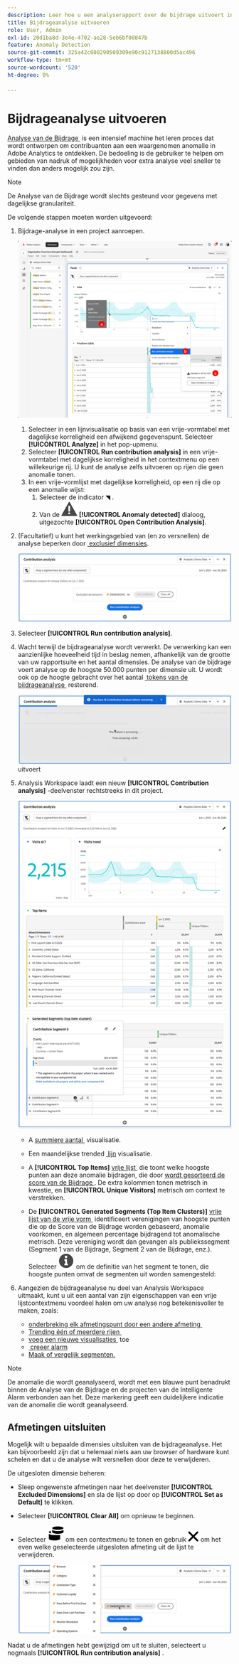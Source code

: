 ```yaml
---
description: Leer hoe u een analyserapport over de bijdrage uitvoert in Analysis Workspace.
title: Bijdrageanalyse uitvoeren
role: User, Admin
exl-id: 20d1ba8d-3e4e-4702-ae28-5eb6bf00847b
feature: Anomaly Detection
source-git-commit: 325a42c080290509309e90c9127138800d5ac496
workflow-type: tm+mt
source-wordcount: '520'
ht-degree: 0%

---
```


# Bijdrageanalyse uitvoeren

[&#x200B; Analyse van de Bijdrage &#x200B;](/help/analyze/analysis-workspace/c-anomaly-detection/anomaly-detection.md#contribution-analysis) is een intensief machine het leren proces dat wordt ontworpen om contribuanten aan een waargenomen anomalie in Adobe Analytics te ontdekken. De bedoeling is de gebruiker te helpen om gebieden van nadruk of mogelijkheden voor extra analyse veel sneller te vinden dan anders mogelijk zou zijn.

>[!NOTE]
>
>De Analyse van de Bijdrage wordt slechts gesteund voor gegevens met dagelijkse granulariteit.

De volgende stappen moeten worden uitgevoerd:

1. Bijdrage-analyse in een project aanroepen.

   ![&#x200B; de analyse van de Bijdrage van de Looppas &#x200B;](assets/run-contribution-analysis.png)

   1. Selecteer in een lijnvisualisatie op basis van een vrije-vormtabel met dagelijkse korreligheid een afwijkend gegevenspunt. Selecteer **[!UICONTROL Analyze]** in het pop-upmenu.
   1. Selecteer **[!UICONTROL Run contribution analysis]** in een vrije-vormtabel met dagelijkse korreligheid in het contextmenu op een willekeurige rij. U kunt de analyse zelfs uitvoeren op rijen die geen anomalie tonen.
   1. In een vrije-vormlijst met dagelijkse korreligheid, op een rij die op een anomalie wijst:
      1. Selecteer de indicator ◥ .
      1. Van de ![&#x200B; Alarm &#x200B;](/help/assets/icons/Alert.svg) **[!UICONTROL Anomaly detected]** dialoog, uitgezochte **[!UICONTROL Open Contribution Analysis]**.



1. (Facultatief) u kunt het werkingsgebied van (en zo versnellen) de analyse beperken door [&#x200B; exclusief dimensies &#x200B;](#exclude-dimensions).

   ![&#x200B; Excluding dimensies van de analyse van de Bijdrage &#x200B;](assets/excluding-dimensions.png)

1. Selecteer **[!UICONTROL Run contribution analysis]**.

1. Wacht terwijl de bijdrageanalyse wordt verwerkt. De verwerking kan een aanzienlijke hoeveelheid tijd in beslag nemen, afhankelijk van de grootte van uw rapportsuite en het aantal dimensies. De analyse van de bijdrage voert analyse op de hoogste 50.000 punten per dimensie uit. U wordt ook op de hoogte gebracht over het aantal [&#x200B; tokens van de bijdrageanalyse &#x200B;](anomaly-detection.md#contribution-analysis-tokens) resterend.

   ![&#x200B; analyse die van de Bijdrage &#x200B;](assets/contribution-analysis-executing.png) uitvoert

1. Analysis Workspace laadt een nieuw **[!UICONTROL Contribution analysis]** -deelvenster rechtstreeks in dit project.

   ![&#x200B; het paneel van de Analyse van de Bijdrage &#x200B;](assets/contribution-analysis.png)

   * A [&#x200B; summiere aantal &#x200B;](/help/analyze/analysis-workspace/visualizations/summary-number-change.md) visualisatie.
   * Een maandelijkse trended [&#x200B; lijn &#x200B;](/help/analyze/analysis-workspace/visualizations/line.md) visualisatie.
   * A **[!UICONTROL Top Items]** [&#x200B; vrije lijst &#x200B;](/help/analyze/analysis-workspace/visualizations/freeform-table/freeform-table.md) die toont welke hoogste punten aan deze anomalie bijdragen, die door [&#x200B; wordt gesorteerd de score van de Bijdrage &#x200B;](/help/analyze/analysis-workspace/c-anomaly-detection/anomaly-detection.md#contribution-analysis). De extra kolommen tonen metrisch in kwestie, en **[!UICONTROL Unique Visitors]** metrisch om context te verstrekken.

   * De **[!UICONTROL Generated Segments (Top Item Clusters)]** [&#x200B; vrije lijst van de vrije vorm &#x200B;](/help/analyze/analysis-workspace/visualizations/freeform-table/freeform-table.md) identificeert verenigingen van hoogste punten die op de Score van de Bijdrage worden gebaseerd, anomalie voorkomen, en algemeen percentage bijdragend tot anomalische metrisch. Deze vereniging wordt dan gevangen als publiekssegment (Segment 1 van de Bijdrage, Segment 2 van de Bijdrage, enz.). Selecteer ![&#x200B; Info &#x200B;](/help/assets/icons/Info.svg) om de definitie van het segment te tonen, die hoogste punten omvat de segmenten uit worden samengesteld:


1. Aangezien de bijdrageanalyse nu deel van Analysis Workspace uitmaakt, kunt u uit een aantal van zijn eigenschappen van een vrije lijstcontextmenu voordeel halen om uw analyse nog betekenisvoller te maken, zoals:

   * [&#x200B; onderbreking elk afmetingspunt door een andere afmeting &#x200B;](/help/analyze/analysis-workspace/components/dimensions/t-breakdown-fa.md)
   * [&#x200B; Trending één of meerdere rijen &#x200B;](/help/analyze/analysis-workspace/home.md#section_34930C967C104C2B9092BA8DCF2BF81A)
   * [&#x200B; voeg een nieuwe visualisaties &#x200B;](/help/analyze/analysis-workspace/visualizations/freeform-analysis-visualizations.md) toe
   * [&#x200B; creeer alarm &#x200B;](/help/components/alerts/alerts-overview.md)
   * [Maak of vergelijk segmenten.](/help/analyze/analysis-workspace/c-panels/c-segment-comparison/segment-comparison.md)

>[!NOTE]
>
>De anomalie die wordt geanalyseerd, wordt met een blauwe punt benadrukt binnen de Analyse van de Bijdrage en de projecten van de Intelligente Alarm verbonden aan het. Deze markering geeft een duidelijkere indicatie van de anomalie die wordt geanalyseerd.


## Afmetingen uitsluiten

Mogelijk wilt u bepaalde dimensies uitsluiten van de bijdrageanalyse. Het kan bijvoorbeeld zijn dat u helemaal niets aan uw browser of hardware kunt schelen en dat u de analyse wilt versnellen door deze te verwijderen.

De uitgesloten dimensie beheren:

* Sleep ongewenste afmetingen naar het deelvenster **[!UICONTROL Excluded Dimensions]** en sla de lijst op door op **[!UICONTROL Set as Default]** te klikken.

* Selecteer **[!UICONTROL Clear All]** om opnieuw te beginnen.

* Selecteer ![&#x200B; Dimensies &#x200B;](/help/assets/icons/Dimensions.svg) om een contextmenu te tonen en gebruik ![&#x200B; CrossSize400 &#x200B;](/help/assets/icons/CrossSize400.svg) om het even welke geselecteerde uitgesloten afmeting uit de lijst te verwijderen.

  ![](assets/excluded-dimensions-list.png)

Nadat u de afmetingen hebt gewijzigd om uit te sluiten, selecteert u nogmaals **[!UICONTROL Run contribution analysis]** .

